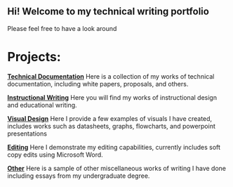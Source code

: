## Hi! Welcome to my technical writing portfolio

Please feel free to have a look around

# Projects:

**[Technical Documentation][techdocs]**
Here is a collection of my works of technical documentation, including white papers, proposals, and others.

**[Instructional Writing][instructions]**
Here you will find my works of instructional design and educational writing.

**[Visual Design][visuals]**
Here I provide a few examples of visuals I have created, includes works such as datasheets, graphs, flowcharts, and powerpoint presentations

**[Editing]**
Here I demonstrate my editing capabilities, currently includes soft copy edits using Microsoft Word.

**[Other][other]**
Here is a sample of other miscellaneous works of writing I have done including essays from my undergraduate degree.

[techdocs]: https://unifiedtheories.github.io/techdocs
[instructions]: https://unifiedtheories.github.io/instructions
[visuals]: https://unifiedtheories.github.io/visuals
[editing]: https://unifiedtheories.github.io/editing
[other]: https://unifiedtheories.github.io/other

